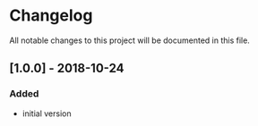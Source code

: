 # Changelog
All notable changes to this project will be documented in this file.

## [1.0.0] - 2018-10-24

### Added
- initial version
